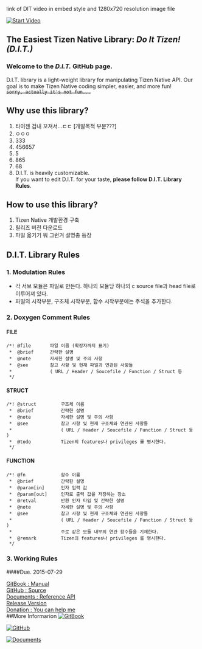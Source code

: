 link of DIT video in embed style and 1280x720 resolution image file

[![Start Video](http://images.technewstoday.com.s3.amazonaws.com/tnt/the-new-samsung-z3-is-hitting-the-market-soon-after-the-surprising-success.jpg)](https://www.youtube.com/embed/MBfxQIz80Jk)

## The Easiest Tizen Native Library: *Do It Tizen! (D.I.T.)*
### Welcome to the *D.I.T.* GitHub page.
D.I.T. library is a light-weight library for manipulating Tizen Native API. Our goal is to make Tizen Native coding simpler, easier, and more fun!  
~~`sorry, actually it's not fun...`~~

## Why use this library?
1. 타이젠 겁내 꼬져서...ㄷㄷ [개발목적 부분???]
2. ㅇㅇㅇ
3. 333
4. 456657
5. 5
6. 865
7. 68
8. D.I.T. is heavily customizable.  
	If you want to edit D.I.T. for your taste, **please follow D.I.T. Library Rules**.

## How to use this library?
1. Tizen Native 개발환경 구축
2. 릴리즈 버전 다운로드
3. 파일 옮기기 뭐 그런거 설명충 등장


## D.I.T. Library Rules
### 1. Modulation Rules
* 각 서브 모듈은 파일로 만든다. 하나의 모듈당 하나의 c source file과 head file로 이루어져 있다.
* 파일의 시작부분, 구조체 시작부분, 함수 시작부분에는 주석을 추가한다.

### 2. Doxygen Comment Rules
#### FILE
```
/*!	@file		파일 이름 (확장자까지 표기)
 *	@brief		간략한 설명
 *	@note		자세한 설명 및 주의 사항
 *	@see		참고 사항 및 현재 파일과 연관된 사항들 
 *				( URL / Header / Soucefile / Function / Struct 등 
 */
```
#### STRUCT
```
/*!	@struct			구조체 이름
 *	@brief			간략한 설명
 *	@note			자세한 설명 및 주의 사항
 *	@see 			참고 사항 및 현재 구조체와 연관된 사항들 
 *					( URL / Header / Soucefile / Function / Struct 등 )
 *	@todo			Tizen의 features나 privileges 를 명시한다.
 */
```

#### FUNCTION
```
/*!	@fn				함수 이름
 *	@brief			간략한 설명
 *	@param[in]		인자 입력 값
 *	@param[out]		인자로 출력 값을 저장하는 장소
 *	@retval			반환 인자 타입 및 간략한 설명
 *	@note			자세한 설명 및 주의 사항
 *	@see			참고 사항 및 현재 구조체와 연관된 사항들 
 *					( URL / Header / Soucefile / Function / Struct 등 )
 *					주로 같은 모듈 내부의 연관 함수들을 기재한다.
 *	@remark			Tizen의 features나 privileges 를 명시한다. 
 */
```

### 3. Working Rules
####Due. 2015-07-29


[GitBook : Manual](https://www.gitbook.com/book/hoyuo/tizen-d-i-t/details)  
[GitHub : Source](https://github.com/Hoyuo/DIT)  
[Documents : Reference API](https://www.naver.com)  
[Release Version](https://github.com/Hoyuo/DIT/releases)  
[Donation : You can help me](https://gumroad.com/l/gitbook_55b5a748e3411810000a9b5d?wanted=true)	
##More Informarion
[![GitBook](https://avatars2.githubusercontent.com/u/7111340?v=3&s=80)](https://www.gitbook.com/book/hoyuo/tizen-d-i-t/details)

[![GitHub](http://cdn.flaticon.com/png/256/25231.png)](https://github.com/Hoyuo/DIT)

[![Documents](http://cdn.flaticon.com/png/256/25231.png)](https://github.com/Hoyuo/DIT)
